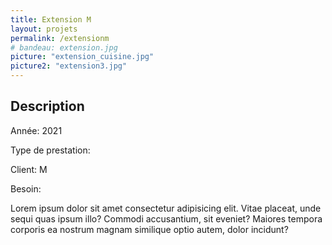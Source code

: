 ```yaml
---
title: Extension M
layout: projets
permalink: /extensionm
# bandeau: extension.jpg
picture: "extension_cuisine.jpg"
picture2: "extension3.jpg"
---
```


## Description

Année: 2021

Type de prestation:

Client: M

Besoin: 

Lorem ipsum dolor sit amet consectetur adipisicing elit. Vitae placeat, unde sequi quas ipsum illo? Commodi accusantium, sit eveniet? Maiores tempora corporis ea nostrum magnam similique optio autem, dolor incidunt?



